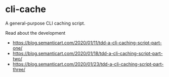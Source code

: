 # cli-cache

A general-purpose CLI caching script.

Read about the development

- https://blog.semanticart.com/2020/01/11/tdd-a-cli-caching-script-part-one/
- https://blog.semanticart.com/2020/01/18/tdd-a-cli-caching-script-part-two/
- https://blog.semanticart.com/2020/01/23/tdd-a-cli-caching-script-part-three/
